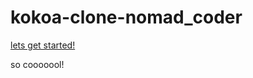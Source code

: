 # kokoa-clone-nomad_coder

[lets get started!](https://odyssey409.github.io/kokoa-clone-nomardcoder/)

so cooooool!
